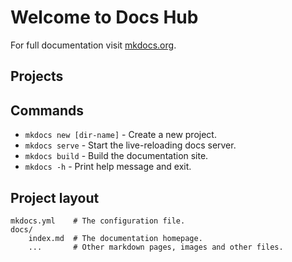 # Welcome to Docs Hub

For full documentation visit [mkdocs.org](https://www.mkdocs.org).

## Projects

<script src="http://www.w3schools.com/lib/w3data.js"></script>
<body>
    <div w3-include-html="indexx.html"></div> 
    <script>
        w3IncludeHTML();
    </script>
</body>

## Commands

* `mkdocs new [dir-name]` - Create a new project.
* `mkdocs serve` - Start the live-reloading docs server.
* `mkdocs build` - Build the documentation site.
* `mkdocs -h` - Print help message and exit.

## Project layout

    mkdocs.yml    # The configuration file.
    docs/
        index.md  # The documentation homepage.
        ...       # Other markdown pages, images and other files.
